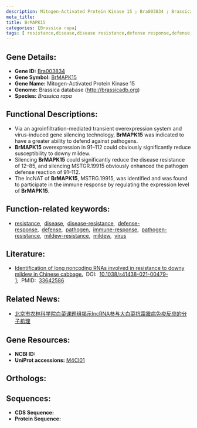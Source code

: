 ```yaml
---
description: Mitogen-Activated Protein Kinase 15 ; Bra003834 ; Brassica rapa
meta_title:
title: BrMAPK15
categories: [Brassica rapa]
tags: [ resistance,disease,disease resistance,defense response,defense,pathogen,immune response,pathogen resistance,mildew resistance,mildew,virus ]
---
```


## Gene Details:
- **Gene ID:** [Bra003834]()
- **Gene Symbol:** <u>BrMAPK15</u>
- **Gene Name:** Mitogen-Activated Protein Kinase 15
- **Genome:** Brassica database (http://brassicadb.org)
- **Species:** *Brassica rapa*

## Functional Descriptions:
   - Via an agroinfiltration-mediated transient overexpression system and virus-induced gene silencing technology, **BrMAPK15** was indicated to have a greater ability to defend against pathogens.
   - **BrMAPK15** overexpression in 91–112 could obviously significantly reduce susceptibility to downy mildew.
   - Silencing **BrMAPK15** could significantly reduce the disease resistance of 12–85, and silencing MSTGR.19915 obviously enhanced the pathogen defense reaction of 91–112.
   - The lncNAT of **BrMAPK15**, MSTRG.19915, was identified and was found to participate in the immune response by regulating the expression level of **BrMAPK15**.

## Function-related keywords:
   - [resistance](/tags/resistance/),&nbsp;&nbsp;[disease](/tags/disease/),&nbsp;&nbsp;[disease-resistance](/tags/disease-resistance/),&nbsp;&nbsp;[defense-response](/tags/defense-response/),&nbsp;&nbsp;[defense](/tags/defense/),&nbsp;&nbsp;[pathogen](/tags/pathogen/),&nbsp;&nbsp;[immune-response](/tags/immune-response/),&nbsp;&nbsp;[pathogen-resistance](/tags/pathogen-resistance/),&nbsp;&nbsp;[mildew-resistance](/tags/mildew-resistance/),&nbsp;&nbsp;[mildew](/tags/mildew/),&nbsp;&nbsp;[virus](/tags/virus/)

## Literature:
   - [Identification of long noncoding RNAs involved in resistance to downy mildew in Chinese cabbage.](https://www.doi.org/10.1038/s41438-021-00479-1)&nbsp;&nbsp;DOI:&nbsp;&nbsp;[10.1038/s41438-021-00479-1](https://www.doi.org/10.1038/s41438-021-00479-1);&nbsp;&nbsp;PMID:&nbsp;&nbsp;[33642586](https://pubmed.ncbi.nlm.nih.gov/33642586/)

## Related News:
   - [北京市农林科学院白菜课题组揭示lncRNA参与大白菜抗霜霉病免疫反应的分子机理](https://mp.weixin.qq.com/s?__biz=MzU3ODY3MDM0NA==&mid=2247503966&idx=3&sn=c0e5ac3ff5b88fdd9034bbfd68417477&chksm=fd734a39ca04c32f44c660901728840089790146de9df846fc91b6debe090c6aa7d1757a84cc&scene=27#wechat_redirect)

## Gene Resources:
- **NCBI ID:**  [](https://www.ncbi.nlm.nih.gov/search/all/?term=)
- **UniProt accessions:**  [M4CI01](https://www.uniprot.org/uniprotkb/M4CI01/entry)

## Orthologs:

## Sequences:
- **CDS Sequence:**
- **Protein Sequence:**
